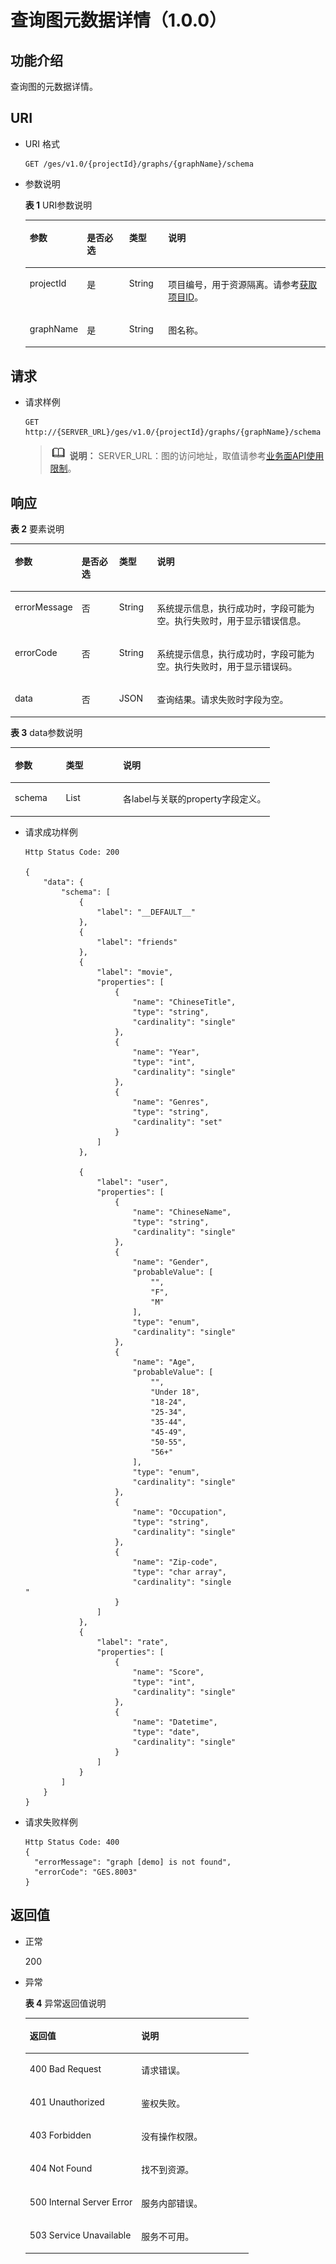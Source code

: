 # 查询图元数据详情（1.0.0）<a name="ges_03_0027"></a>

## 功能介绍<a name="section5468324319349"></a>

查询图的元数据详情。

## URI<a name="section141914819349"></a>

-   URI 格式

    ```
    GET /ges/v1.0/{projectId}/graphs/{graphName}/schema
    ```

-   参数说明

    **表 1**  URI参数说明

    <a name="table3400265519419"></a>
    <table><thead align="left"><tr id="row6311585219419"><th class="cellrowborder" valign="top" width="16.89%" id="mcps1.2.5.1.1"><p id="p4616492619434"><a name="p4616492619434"></a><a name="p4616492619434"></a>参数</p>
    </th>
    <th class="cellrowborder" valign="top" width="14.38%" id="mcps1.2.5.1.2"><p id="p4837154619434"><a name="p4837154619434"></a><a name="p4837154619434"></a>是否必选</p>
    </th>
    <th class="cellrowborder" valign="top" width="13.120000000000001%" id="mcps1.2.5.1.3"><p id="p2578118719434"><a name="p2578118719434"></a><a name="p2578118719434"></a>类型</p>
    </th>
    <th class="cellrowborder" valign="top" width="55.61000000000001%" id="mcps1.2.5.1.4"><p id="p790140819434"><a name="p790140819434"></a><a name="p790140819434"></a>说明</p>
    </th>
    </tr>
    </thead>
    <tbody><tr id="row3246683919419"><td class="cellrowborder" valign="top" width="16.89%" headers="mcps1.2.5.1.1 "><p id="p3309960819434"><a name="p3309960819434"></a><a name="p3309960819434"></a>projectId</p>
    </td>
    <td class="cellrowborder" valign="top" width="14.38%" headers="mcps1.2.5.1.2 "><p id="p6382259519434"><a name="p6382259519434"></a><a name="p6382259519434"></a>是</p>
    </td>
    <td class="cellrowborder" valign="top" width="13.120000000000001%" headers="mcps1.2.5.1.3 "><p id="p224768219434"><a name="p224768219434"></a><a name="p224768219434"></a>String</p>
    </td>
    <td class="cellrowborder" valign="top" width="55.61000000000001%" headers="mcps1.2.5.1.4 "><p id="p51708449194548"><a name="p51708449194548"></a><a name="p51708449194548"></a>项目编号，用于资源隔离。请参考<a href="获取项目ID.md">获取项目ID</a>。</p>
    </td>
    </tr>
    <tr id="row2916536719419"><td class="cellrowborder" valign="top" width="16.89%" headers="mcps1.2.5.1.1 "><p id="p4917070319434"><a name="p4917070319434"></a><a name="p4917070319434"></a>graphName</p>
    </td>
    <td class="cellrowborder" valign="top" width="14.38%" headers="mcps1.2.5.1.2 "><p id="p2340400119434"><a name="p2340400119434"></a><a name="p2340400119434"></a>是</p>
    </td>
    <td class="cellrowborder" valign="top" width="13.120000000000001%" headers="mcps1.2.5.1.3 "><p id="p1667591519434"><a name="p1667591519434"></a><a name="p1667591519434"></a>String</p>
    </td>
    <td class="cellrowborder" valign="top" width="55.61000000000001%" headers="mcps1.2.5.1.4 "><p id="p857189419434"><a name="p857189419434"></a><a name="p857189419434"></a>图名称。</p>
    </td>
    </tr>
    </tbody>
    </table>


## 请求<a name="section3206722619349"></a>

-   请求样例

    ```
    GET http://{SERVER_URL}/ges/v1.0/{projectId}/graphs/{graphName}/schema
    ```

    >![](public_sys-resources/icon-note.gif) **说明：** 
    >SERVER\_URL：图的访问地址，取值请参考[业务面API使用限制](业务面API使用限制.md)。


## 响应<a name="section6106733419349"></a>

**表 2**  要素说明

<a name="table367617101953"></a>
<table><thead align="left"><tr id="row636337971953"><th class="cellrowborder" valign="top" width="17.868213178682133%" id="mcps1.2.5.1.1"><p id="p121113119514"><a name="p121113119514"></a><a name="p121113119514"></a>参数</p>
</th>
<th class="cellrowborder" valign="top" width="12.288771122887711%" id="mcps1.2.5.1.2"><p id="p3099277219514"><a name="p3099277219514"></a><a name="p3099277219514"></a>是否必选</p>
</th>
<th class="cellrowborder" valign="top" width="12.158784121587841%" id="mcps1.2.5.1.3"><p id="p2738660219514"><a name="p2738660219514"></a><a name="p2738660219514"></a>类型</p>
</th>
<th class="cellrowborder" valign="top" width="57.684231576842315%" id="mcps1.2.5.1.4"><p id="p372226019514"><a name="p372226019514"></a><a name="p372226019514"></a>说明</p>
</th>
</tr>
</thead>
<tbody><tr id="row90429041953"><td class="cellrowborder" valign="top" width="17.868213178682133%" headers="mcps1.2.5.1.1 "><p id="p6123208619514"><a name="p6123208619514"></a><a name="p6123208619514"></a>errorMessage</p>
</td>
<td class="cellrowborder" valign="top" width="12.288771122887711%" headers="mcps1.2.5.1.2 "><p id="p6085190119514"><a name="p6085190119514"></a><a name="p6085190119514"></a>否</p>
</td>
<td class="cellrowborder" valign="top" width="12.158784121587841%" headers="mcps1.2.5.1.3 "><p id="p3005696919514"><a name="p3005696919514"></a><a name="p3005696919514"></a>String</p>
</td>
<td class="cellrowborder" valign="top" width="57.684231576842315%" headers="mcps1.2.5.1.4 "><p id="p1869545819514"><a name="p1869545819514"></a><a name="p1869545819514"></a>系统提示信息，执行成功时，字段可能为空。执行失败时，用于显示错误信息。</p>
</td>
</tr>
<tr id="row188578841953"><td class="cellrowborder" valign="top" width="17.868213178682133%" headers="mcps1.2.5.1.1 "><p id="p588990119514"><a name="p588990119514"></a><a name="p588990119514"></a>errorCode</p>
</td>
<td class="cellrowborder" valign="top" width="12.288771122887711%" headers="mcps1.2.5.1.2 "><p id="p731997219514"><a name="p731997219514"></a><a name="p731997219514"></a>否</p>
</td>
<td class="cellrowborder" valign="top" width="12.158784121587841%" headers="mcps1.2.5.1.3 "><p id="p5604685119514"><a name="p5604685119514"></a><a name="p5604685119514"></a>String</p>
</td>
<td class="cellrowborder" valign="top" width="57.684231576842315%" headers="mcps1.2.5.1.4 "><p id="p4350110719514"><a name="p4350110719514"></a><a name="p4350110719514"></a>系统提示信息，执行成功时，字段可能为空。执行失败时，用于显示错误码。</p>
</td>
</tr>
<tr id="row152740991953"><td class="cellrowborder" valign="top" width="17.868213178682133%" headers="mcps1.2.5.1.1 "><p id="p3692370919514"><a name="p3692370919514"></a><a name="p3692370919514"></a>data</p>
</td>
<td class="cellrowborder" valign="top" width="12.288771122887711%" headers="mcps1.2.5.1.2 "><p id="p3803041319514"><a name="p3803041319514"></a><a name="p3803041319514"></a>否</p>
</td>
<td class="cellrowborder" valign="top" width="12.158784121587841%" headers="mcps1.2.5.1.3 "><p id="p6056458519514"><a name="p6056458519514"></a><a name="p6056458519514"></a>JSON</p>
</td>
<td class="cellrowborder" valign="top" width="57.684231576842315%" headers="mcps1.2.5.1.4 "><p id="p678437819514"><a name="p678437819514"></a><a name="p678437819514"></a>查询结果。请求失败时字段为空。</p>
</td>
</tr>
</tbody>
</table>

**表 3**  data参数说明

<a name="table4080761419526"></a>
<table><thead align="left"><tr id="row5618908619526"><th class="cellrowborder" valign="top" width="19.61%" id="mcps1.2.4.1.1"><p id="p5884402119543"><a name="p5884402119543"></a><a name="p5884402119543"></a>参数</p>
</th>
<th class="cellrowborder" valign="top" width="22.06%" id="mcps1.2.4.1.2"><p id="p163642119543"><a name="p163642119543"></a><a name="p163642119543"></a>类型</p>
</th>
<th class="cellrowborder" valign="top" width="58.330000000000005%" id="mcps1.2.4.1.3"><p id="p6544129419543"><a name="p6544129419543"></a><a name="p6544129419543"></a>说明</p>
</th>
</tr>
</thead>
<tbody><tr id="row4759875219526"><td class="cellrowborder" valign="top" width="19.61%" headers="mcps1.2.4.1.1 "><p id="p6492765619543"><a name="p6492765619543"></a><a name="p6492765619543"></a>schema</p>
</td>
<td class="cellrowborder" valign="top" width="22.06%" headers="mcps1.2.4.1.2 "><p id="p2464877819543"><a name="p2464877819543"></a><a name="p2464877819543"></a>List</p>
</td>
<td class="cellrowborder" valign="top" width="58.330000000000005%" headers="mcps1.2.4.1.3 "><p id="p5039398819543"><a name="p5039398819543"></a><a name="p5039398819543"></a>各label与关联的property字段定义。</p>
</td>
</tr>
</tbody>
</table>

-   请求成功样例

    ```
    Http Status Code: 200
    
    {
        "data": {
            "schema": [
                {
                    "label": "__DEFAULT__"
                },
                {
                    "label": "friends"
                },
                {
                    "label": "movie",
                    "properties": [
                        {
                            "name": "ChineseTitle",
                            "type": "string",
                            "cardinality": "single"
                        },
                        {
                            "name": "Year",
                            "type": "int",
                            "cardinality": "single"
                        },
                        {
                            "name": "Genres",
                            "type": "string",
                            "cardinality": "set"
                        }
                    ]
                },
    
                {
                    "label": "user",
                    "properties": [
                        {
                            "name": "ChineseName",
                            "type": "string",
                            "cardinality": "single"
                        },
                        {
                            "name": "Gender",
                            "probableValue": [
                                "",
                                "F",
                                "M"
                            ],
                            "type": "enum",
                            "cardinality": "single"
                        },
                        {
                            "name": "Age",
                            "probableValue": [
                                "",
                                "Under 18",
                                "18-24",
                                "25-34",
                                "35-44",
                                "45-49",
                                "50-55",
                                "56+"
                            ],
                            "type": "enum",
                            "cardinality": "single"
                        },
                        {
                            "name": "Occupation",
                            "type": "string",
                            "cardinality": "single"
                        },
                        {
                            "name": "Zip-code",
                            "type": "char array",
                            "cardinality": "single
    "
                        }
                    ]
                },
                {
                    "label": "rate",
                    "properties": [
                        {
                            "name": "Score",
                            "type": "int",
                            "cardinality": "single"
                        },
                        {
                            "name": "Datetime",
                            "type": "date",
                            "cardinality": "single"
                        }
                    ]
                }
            ]
        }
    }
    ```

-   请求失败样例

    ```
    Http Status Code: 400
    {
      "errorMessage": "graph [demo] is not found",
      "errorCode": "GES.8003"
    }
    ```


## 返回值<a name="section5948588119349"></a>

-   正常

    200

-   异常

    **表 4**  异常返回值说明

    <a name="table2984752518246"></a>
    <table><thead align="left"><tr id="row1211940418246"><th class="cellrowborder" valign="top" width="50%" id="mcps1.2.3.1.1"><p id="p3980654218254"><a name="p3980654218254"></a><a name="p3980654218254"></a>返回值</p>
    </th>
    <th class="cellrowborder" valign="top" width="50%" id="mcps1.2.3.1.2"><p id="p310447318254"><a name="p310447318254"></a><a name="p310447318254"></a>说明</p>
    </th>
    </tr>
    </thead>
    <tbody><tr id="row4240912018246"><td class="cellrowborder" valign="top" width="50%" headers="mcps1.2.3.1.1 "><p id="p3446280418254"><a name="p3446280418254"></a><a name="p3446280418254"></a>400 Bad Request</p>
    </td>
    <td class="cellrowborder" valign="top" width="50%" headers="mcps1.2.3.1.2 "><p id="p4002370018254"><a name="p4002370018254"></a><a name="p4002370018254"></a>请求错误。</p>
    </td>
    </tr>
    <tr id="row4888805618246"><td class="cellrowborder" valign="top" width="50%" headers="mcps1.2.3.1.1 "><p id="p5203043918254"><a name="p5203043918254"></a><a name="p5203043918254"></a>401 Unauthorized</p>
    </td>
    <td class="cellrowborder" valign="top" width="50%" headers="mcps1.2.3.1.2 "><p id="p5371601718254"><a name="p5371601718254"></a><a name="p5371601718254"></a>鉴权失败。</p>
    </td>
    </tr>
    <tr id="row3592872518246"><td class="cellrowborder" valign="top" width="50%" headers="mcps1.2.3.1.1 "><p id="p3450921718254"><a name="p3450921718254"></a><a name="p3450921718254"></a>403 Forbidden</p>
    </td>
    <td class="cellrowborder" valign="top" width="50%" headers="mcps1.2.3.1.2 "><p id="p4378321618254"><a name="p4378321618254"></a><a name="p4378321618254"></a>没有操作权限。</p>
    </td>
    </tr>
    <tr id="row4281759818246"><td class="cellrowborder" valign="top" width="50%" headers="mcps1.2.3.1.1 "><p id="p4125438418254"><a name="p4125438418254"></a><a name="p4125438418254"></a>404 Not Found</p>
    </td>
    <td class="cellrowborder" valign="top" width="50%" headers="mcps1.2.3.1.2 "><p id="p5327079718254"><a name="p5327079718254"></a><a name="p5327079718254"></a>找不到资源。</p>
    </td>
    </tr>
    <tr id="row994303918246"><td class="cellrowborder" valign="top" width="50%" headers="mcps1.2.3.1.1 "><p id="p4548781618254"><a name="p4548781618254"></a><a name="p4548781618254"></a>500 Internal Server Error</p>
    </td>
    <td class="cellrowborder" valign="top" width="50%" headers="mcps1.2.3.1.2 "><p id="p6063444518254"><a name="p6063444518254"></a><a name="p6063444518254"></a>服务内部错误。</p>
    </td>
    </tr>
    <tr id="row5822219018246"><td class="cellrowborder" valign="top" width="50%" headers="mcps1.2.3.1.1 "><p id="p4487805318254"><a name="p4487805318254"></a><a name="p4487805318254"></a>503 Service Unavailable</p>
    </td>
    <td class="cellrowborder" valign="top" width="50%" headers="mcps1.2.3.1.2 "><p id="p1124370918254"><a name="p1124370918254"></a><a name="p1124370918254"></a>服务不可用。</p>
    </td>
    </tr>
    </tbody>
    </table>


